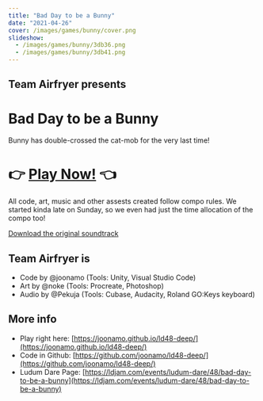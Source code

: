 ```yaml
---
title: "Bad Day to be a Bunny"
date: "2021-04-26"
cover: /images/games/bunny/cover.png
slideshow:
  - /images/games/bunny/3db36.png
  - /images/games/bunny/3db41.png
---
```

## Team Airfryer presents
# Bad Day to be a Bunny

Bunny has double-crossed the cat-mob for the very last time!

# 👉 [Play Now!](https://joonamo.github.io/ld48-deep/) 👈

All code, art, music and other assests created follow compo rules. We started kinda late on Sunday, so we even had just the time allocation of the compo too!

[Download the original soundtrack](https://soundcloud.com/pekuja/bunny-double-crossed-the-mob)

## Team Airfryer is

- Code by @joonamo (Tools: Unity, Visual Studio Code)
- Art by @noke (Tools: Procreate, Photoshop)
- Audio by @Pekuja (Tools: Cubase, Audacity, Roland GO:Keys keyboard)

## More info
- Play right here: [https://joonamo.github.io/ld48-deep/](https://joonamo.github.io/ld48-deep/)
- Code in Github: [https://github.com/joonamo/ld48-deep/](https://github.com/joonamo/ld48-deep/)
- Ludum Dare Page: [https://ldjam.com/events/ludum-dare/48/bad-day-to-be-a-bunny](https://ldjam.com/events/ludum-dare/48/bad-day-to-be-a-bunny)
